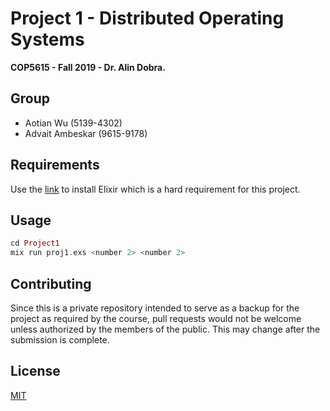 # Project 1 - Distributed Operating Systems
**COP5615 - Fall 2019 - Dr. Alin Dobra.** 

## Group
* Aotian Wu (5139-4302)
* Advait Ambeskar (9615-9178)

## Requirements
Use the [link](https://elixir-lang.org/install.html) to install Elixir which is a hard requirement for this project.

## Usage

```elixir
cd Project1
mix run proj1.exs <number 2> <number 2>
```

## Contributing
Since this is a private repository intended to serve as a backup for the project as required by the course, pull requests would not be welcome unless authorized by the members of the public.
This may change after the submission is complete.

## License
[MIT](https://choosealicense.com/licenses/mit/)




